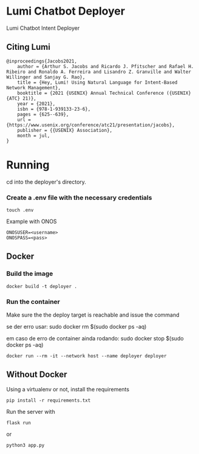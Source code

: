 # Lumi Chatbot Deployer
Lumi Chatbot Intent Deployer


## Citing Lumi
```
@inproceedings{Jacobs2021,
    author = {Arthur S. Jacobs and Ricardo J. Pfitscher and Rafael H. Ribeiro and Ronaldo A. Ferreira and Lisandro Z. Granville and Walter Willinger and Sanjay G. Rao},
    title = {Hey, Lumi! Using Natural Language for Intent-Based Network Management},
    booktitle = {2021 {USENIX} Annual Technical Conference ({USENIX} {ATC} 21)},
    year = {2021},
    isbn = {978-1-939133-23-6},
    pages = {625--639},
    url = {https://www.usenix.org/conference/atc21/presentation/jacobs},
    publisher = {{USENIX} Association},
    month = jul,
}
```
# Running
cd into the deployer's directory.
### Create a .env file with the necessary credentials
```
touch .env
```
Example with ONOS
```
ONOSUSER=<username>
ONOSPASS=<pass>
```
## Docker
### Build the image
```
docker build -t deployer .
```
### Run the container
Make sure the the deploy target is reachable and issue the command


se der erro usar:
sudo docker rm $(sudo docker ps -aq)

em caso de erro de container ainda rodando:
sudo docker stop $(sudo docker ps -aq) 

```
docker run --rm -it --network host --name deployer deployer
```

## Without Docker
Using a virtualenv or not, install the requirements
```
pip install -r requirements.txt
```
Run the server with
```
flask run
```
or
```
python3 app.py
```

